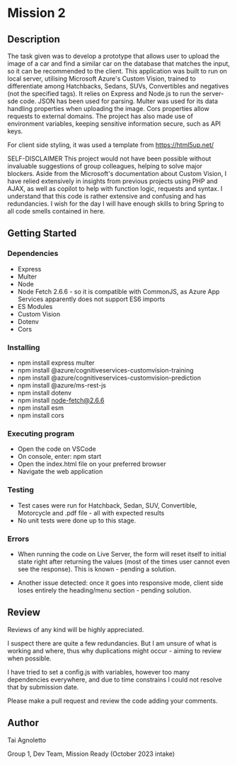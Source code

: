 # Mission 2

## Description

The task given was to develop a prototype that allows user to upload the image of a car and find a similar car on the database that matches the input, so it can be recommended to the client. 
This application was built to run on local server, utilising Microsoft Azure's Custom Vision, trained to differentiate among Hatchbacks, Sedans, SUVs, Convertibles and negatives (not the specified tags).
It relies on Express and Node.js to run the server-sde code. JSON has been used for parsing. 
Multer was used for its data handling properties when uploading the image. Cors properties allow requests to external domains. 
The project has also made use of environment variables, keeping sensitive information secure, such as API keys.

For client side styling, it was used a template from https://html5up.net/

SELF-DISCLAIMER
This project would not have been possible without invaluable suggestions of group colleagues, helping to solve major blockers.
Aside from the Microsoft's documentation about Custom Vision, I have relied extensively in insights from previous projects using PHP and AJAX, as well as copilot to help with function logic, requests and syntax.
I understand that this code is rather extensive and confusing and has redundancies.
I wish for the day I will have enough skills to bring Spring to all code smells contained in here.

## Getting Started

### Dependencies

* Express
* Multer
* Node
* Node Fetch 2.6.6 - so it is compatible with CommonJS, as Azure App Services apparently does not support ES6 imports  
* ES Modules
* Custom Vision
* Dotenv
* Cors

### Installing

* npm install express multer
* npm install @azure/cognitiveservices-customvision-training
* npm install @azure/cognitiveservices-customvision-prediction
* npm install @azure/ms-rest-js
* npm install dotenv
* npm install node-fetch@2.6.6
* npm install esm
* npm install cors

### Executing program

* Open the code on VSCode
* On console, enter: npm start
* Open the index.html file on your preferred browser
* Navigate the web application

### Testing

* Test cases were run for Hatchback, Sedan, SUV, Convertible, Motorcycle and .pdf file - all with expected results
* No unit tests were done up to this stage. 

### Errors

* When running the code on Live Server, the form will reset itself to initial state right after returning the values (most of the times user cannot even see the response). This is known - pending a solution.

* Another issue detected: once it goes into responsive mode, client side loses entirely the heading/menu section - pending solution.

## Review

Reviews of any kind will be highly appreciated.

I suspect there are quite a few redundancies. But I am unsure of what is working and where, thus why duplications might occur - aiming to review when possible.

I have tried to set a config.js with variables, however too many dependencies everywhere, and due to time constrains I could not resolve that by submission date.

Please make a pull request and review the code adding your comments.

## Author

Tai Agnoletto

Group 1, Dev Team, Mission Ready (October 2023 intake)